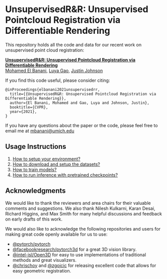 UnsupervisedR&R: Unsupervised Pointcloud Registration via Differentiable Rendering
====================================

This repository holds all the code and data for our recent work on unsupervised point cloud
registration:

**[UnsupervisedR&R: Unsupervised Pointcloud Registration via Differentiable Rendering][1]**  
[Mohamed El Banani](https://mbanani.github.io), [Luya Gao](https://scholar.google.com/citations?user=OHk0dbgAAAAJ), [Justin Johnson](https://web.eecs.umich.edu/~justincj/)

If you find this code useful, please consider citing:  
```text
@inProceedings{elbanani2021unsupervisedrr,
  title={{UnsupervisedR&R: Unsupervised Pointcloud Registration via Differentiable Rendering}},
  author={El Banani, Mohamed and Gao, Luya and Johnson, Justin},
  booktitle={CVPR},
  year={2021},
}
```

If you have any questions about the paper or the code, please feel free to email me at
mbanani@umich.edu 


Usage Instructions
------------------

1. [How to setup your environment?][2]
2. [How to download and setup the datasets?][3]
3. [How to train models?][4]
4. [How to run inference with pretrained checkpoints?][5]

Acknowledgments
---------------
We would like to thank the reviewers and area chairs for their valuable comments and suggestions. 
We also thank Nilesh Kulkarni, Karan Desai, Richard Higgins, and Max Smith for many helpful
discussions and feedback on early drafts of this work. 

We would also like to acknowledge the following repositories and users for making great code openly
available for us to use:

- [@pytorch/pytorch](https://www.github.com/pytorch/pytorch)
- [@facebookresearch/pytorch3d](https://github.com/facebookresearch/pytorch3d) for a great 3D vision
  library. 
- [@intel-isl/Open3D](https://github.com/intel-isl/Open3D) for easy to use implementations of
  traditional methods and great visualizers. 
- [@chrischoy](https://github.com/chrischoy/DeepGlobalRegistration) and
  [@zgojcic](https://github.com/zgojcic/3D_multiview_reg) for releasing excellent code that allows
for easy geometric registration. 


[1]: https://mbanani.github.io/unsupervisedrr/
[2]: https://github.com/mbanani/unsupervisedRR/tree/main/docs/environment.md 
[3]: https://github.com/mbanani/unsupervisedRR/tree/main/docs/datasets.md 
[4]: https://github.com/mbanani/unsupervisedRR/tree/main/docs/training.md
[5]: https://github.com/mbanani/unsupervisedRR/tree/main/docs/evaluation.md 
